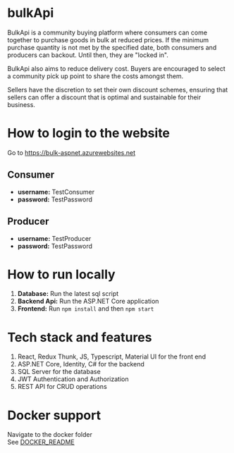 # bulkApi
BulkApi is a community buying platform where consumers can come together to purchase goods in bulk at reduced prices. If the minimum purchase quantity is not met by the specified date, both consumers and producers can backout. Until then, they are "locked in".  

BulkApi also aims to reduce delivery cost. Buyers are encouraged to select a community pick up point to share the costs amongst them. 

Sellers have the discretion to set their own discount schemes, ensuring that sellers can offer a discount that is optimal and sustainable for their business.

# How to login to the website
   
Go to https://bulk-aspnet.azurewebsites.net  

## Consumer
* **username:** TestConsumer  
* **password:** TestPassword  

## Producer
* **username:** TestProducer  
* **password:** TestPassword  

# How to run locally
1. **Database:** Run the latest sql script
2. **Backend Api:** Run the ASP.NET Core application
3. **Frontend:** Run `npm install` and then `npm start`

# Tech stack and features
1. React, Redux Thunk, JS, Typescript, Material UI for the front end
2. ASP.NET Core, Identity, C# for the backend
3. SQL Server for the database
4. JWT Authentication and Authorization
5. REST API for CRUD operations

# Docker support
Navigate to the docker folder  
See [DOCKER_README](https://github.com/eugbyte/bulk-app/blob/master/docker/DOCKER_README.md)
